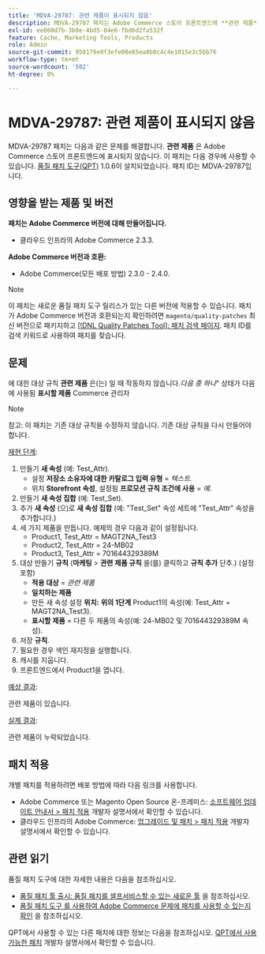 ```yaml
---
title: 'MDVA-29787: 관련 제품이 표시되지 않음'
description: MDVA-29787 패치는 Adobe Commerce 스토어 프론트엔드에 **관련 제품**이 표시되지 않는 문제를 해결합니다. 이 패치는 [Quality Patches Tool (QPT)](/help/announcements/adobe-commerce-announcements/magento-quality-patches-released-new-tool-to-self-serve-quality-patches.md) 1.0.6이 설치된 경우 사용할 수 있습니다. 패치 ID는 MDVA-29787입니다.
exl-id: ee060d7b-3b0e-4bd5-84e6-fbd6d2fa532f
feature: Cache, Marketing Tools, Products
role: Admin
source-git-commit: 958179e0f3efe08e65ea8b0c4c4e1015e3c5bb76
workflow-type: tm+mt
source-wordcount: '502'
ht-degree: 0%

---
```


# MDVA-29787: 관련 제품이 표시되지 않음

MDVA-29787 패치는 다음과 같은 문제를 해결합니다. **관련 제품** 은 Adobe Commerce 스토어 프론트엔드에 표시되지 않습니다. 이 패치는 다음 경우에 사용할 수 있습니다. [품질 패치 도구(QPT)](/help/announcements/adobe-commerce-announcements/magento-quality-patches-released-new-tool-to-self-serve-quality-patches.md) 1.0.6이 설치되었습니다. 패치 ID는 MDVA-29787입니다.

## 영향을 받는 제품 및 버전

**패치는 Adobe Commerce 버전에 대해 만들어집니다.**

* 클라우드 인프라의 Adobe Commerce 2.3.3.

**Adobe Commerce 버전과 호환:**

* Adobe Commerce(모든 배포 방법) 2.3.0 - 2.4.0.

>[!NOTE]
>
>이 패치는 새로운 품질 패치 도구 릴리스가 있는 다른 버전에 적용할 수 있습니다. 패치가 Adobe Commerce 버전과 호환되는지 확인하려면 `magento/quality-patches` 최신 버전으로 패키지하고 [[!DNL Quality Patches Tool]: 패치 검색 페이지](https://devdocs.magento.com/quality-patches/tool.html#patch-grid). 패치 ID를 검색 키워드로 사용하여 패치를 찾습니다.

## 문제

에 대한 대상 규칙 **관련 제품** 은(는) 일 때 작동하지 않습니다.*다음 중 하나*&quot; 상태가 다음에 사용됨 **표시할 제품** Commerce 관리자

>[!NOTE]
>
>참고: 이 패치는 기존 대상 규칙을 수정하지 않습니다. 기존 대상 규칙을 다시 만들어야 합니다.

<u>재현 단계</u>:

1. 만들기 **새 속성** (예: Test\_Attr).
   * 설정 **저장소 소유자에 대한 카탈로그 입력 유형** = *텍스트.*
   * 위치 **Storefront 속성**, 설정됨 **프로모션 규칙 조건에 사용** = *예*.
1. 만들기 **새 속성 집합** (예: Test\_Set).
1. 추가 **새 속성** (으)로 **새 속성 집합** (예: &quot;Test\_Set&quot; 속성 세트에 &quot;Test\_Attr&quot; 속성을 추가합니다.)
1. 세 가지 제품을 만듭니다. 예제의 경우 다음과 같이 설정됩니다.
   * Product1, Test\_Attr = MAGT2NA\_Test3
   * Product2, Test\_Attr = 24-MB02
   * Product3, Test\_Attr = 701644329389M
1. 대상 만들기 **규칙** (**마케팅**   > **관련 제품 규칙** 을(를) 클릭하고 **규칙 추가** 단추.) (설정 포함)
   * **적용 대상** = *관련 제품*
   * **일치하는 제품**
   * 만든 새 속성 설정 **위치:** **위의 1단계** Product1의 속성(예: Test\_Attr = MAGT2NA\_Test3).
   * **표시할 제품** = 다른 두 제품의 속성(예: 24-MB02 및 701644329389M 속성).
1. 저장 **규칙**.
1. 필요한 경우 색인 재지정을 실행합니다.
1. 캐시를 지웁니다.
1. 프론트엔드에서 Product1을 엽니다.

<u>예상 결과</u>:

관련 제품이 있습니다.

<u>실제 결과</u>:

관련 제품이 누락되었습니다.

## 패치 적용

개별 패치를 적용하려면 배포 방법에 따라 다음 링크를 사용합니다.

* Adobe Commerce 또는 Magento Open Source 온-프레미스: [소프트웨어 업데이트 안내서 > 패치 적용](https://devdocs.magento.com/guides/v2.4/comp-mgr/patching/mqp.html) 개발자 설명서에서 확인할 수 있습니다.
* 클라우드 인프라의 Adobe Commerce: [업그레이드 및 패치 > 패치 적용](https://devdocs.magento.com/cloud/project/project-patch.html) 개발자 설명서에서 확인할 수 있습니다.

## 관련 읽기

품질 패치 도구에 대한 자세한 내용은 다음을 참조하십시오.

* [품질 패치 툴 출시: 품질 패치를 셀프서비스할 수 있는 새로운 툴](/help/announcements/adobe-commerce-announcements/magento-quality-patches-released-new-tool-to-self-serve-quality-patches.md) 을 참조하십시오.
* [품질 패치 도구 를 사용하여 Adobe Commerce 문제에 패치를 사용할 수 있는지 확인](/help/support-tools/patches-available-in-qpt-tool/check-patch-for-magento-issue-with-magento-quality-patches.md) 을 참조하십시오.

QPT에서 사용할 수 있는 다른 패치에 대한 정보는 다음을 참조하십시오. [QPT에서 사용 가능한 패치](https://devdocs.magento.com/quality-patches/tool.html#patch-grid) 개발자 설명서에서 확인할 수 있습니다.
